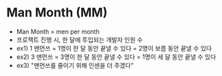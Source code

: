 # Man Month (MM)

* Man Month = men per month
* 프로젝트 진행 시, 한 달에 투입되는 개발자 인원 수
* ex1) 1 맨먼쓰 = 1명이 한 달 동안 끝낼 수 있다 = 2명이 보름 동안 끝낼 수 있다
* ex2) 3 맨먼쓰 = 3명이 한 달 동안 끝낼 수 있다 = 1명이 세 달 동안 끝낼 수 있다
* ex3) "맨먼쓰를 줄이기 위해 인센을 더 주겠다"
